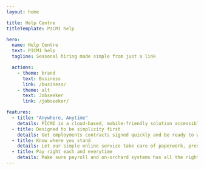 ```yaml
---
layout: home

title: Help Centre
titleTemplate: PICMI help

hero:
  name: Help Centre
  text: PICMI help
  tagline: Seasonal hiring made simple from just a link

  actions:
    - theme: brand
      text: Business
      link: /business/
    - theme: alt
      text: Jobseeker
      link: /jobseeker/

features:
  - title: "Anywhere, Anytime"
    details: PICMI is a cloud-based, mobile-friendly solution accessible from any device. Secure or easy to use.
  - title: Designed to be simplicity first
    details: Get employments contracts signed quickly and be ready to work
  - title: Know where you stand
    details: Let our simple online service take care of paperwork, present HR inductions and ensure all data is managed in one place!
  - title: Pay right each and everytime
    details: Make sure payroll and on-orchard systems has all the right data
---
```

